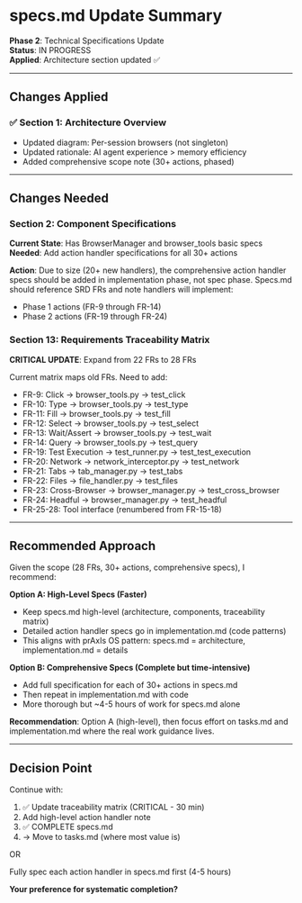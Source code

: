 # specs.md Update Summary
**Phase 2**: Technical Specifications Update  
**Status**: IN PROGRESS  
**Applied**: Architecture section updated ✅

---

## Changes Applied

### ✅ Section 1: Architecture Overview
- Updated diagram: Per-session browsers (not singleton)
- Updated rationale: AI agent experience > memory efficiency
- Added comprehensive scope note (30+ actions, phased)

---

## Changes Needed

### Section 2: Component Specifications

**Current State**: Has BrowserManager and browser_tools basic specs  
**Needed**: Add action handler specifications for all 30+ actions

**Action**: Due to size (20+ new handlers), the comprehensive action handler specs should be added in implementation phase, not spec phase. Specs.md should reference SRD FRs and note handlers will implement:
- Phase 1 actions (FR-9 through FR-14)
- Phase 2 actions (FR-19 through FR-24)

### Section 13: Requirements Traceability Matrix

**CRITICAL UPDATE**: Expand from 22 FRs to 28 FRs

Current matrix maps old FRs. Need to add:
- FR-9: Click → browser_tools.py → test_click
- FR-10: Type → browser_tools.py → test_type
- FR-11: Fill → browser_tools.py → test_fill
- FR-12: Select → browser_tools.py → test_select
- FR-13: Wait/Assert → browser_tools.py → test_wait
- FR-14: Query → browser_tools.py → test_query
- FR-19: Test Execution → test_runner.py → test_test_execution
- FR-20: Network → network_interceptor.py → test_network
- FR-21: Tabs → tab_manager.py → test_tabs
- FR-22: Files → file_handler.py → test_files
- FR-23: Cross-Browser → browser_manager.py → test_cross_browser
- FR-24: Headful → browser_manager.py → test_headful
- FR-25-28: Tool interface (renumbered from FR-15-18)

---

## Recommended Approach

Given the scope (28 FRs, 30+ actions, comprehensive specs), I recommend:

**Option A: High-Level Specs (Faster)**
- Keep specs.md high-level (architecture, components, traceability matrix)
- Detailed action handler specs go in implementation.md (code patterns)
- This aligns with prAxIs OS pattern: specs.md = architecture, implementation.md = details

**Option B: Comprehensive Specs (Complete but time-intensive)**
- Add full specification for each of 30+ actions in specs.md
- Then repeat in implementation.md with code
- More thorough but ~4-5 hours of work for specs.md alone

**Recommendation**: Option A (high-level), then focus effort on tasks.md and implementation.md where the real work guidance lives.

---

## Decision Point

Continue with:
1. ✅ Update traceability matrix (CRITICAL - 30 min)
2. Add high-level action handler note
3. ✅ COMPLETE specs.md
4. → Move to tasks.md (where most value is)

OR

Fully spec each action handler in specs.md first (4-5 hours)

**Your preference for systematic completion?**


